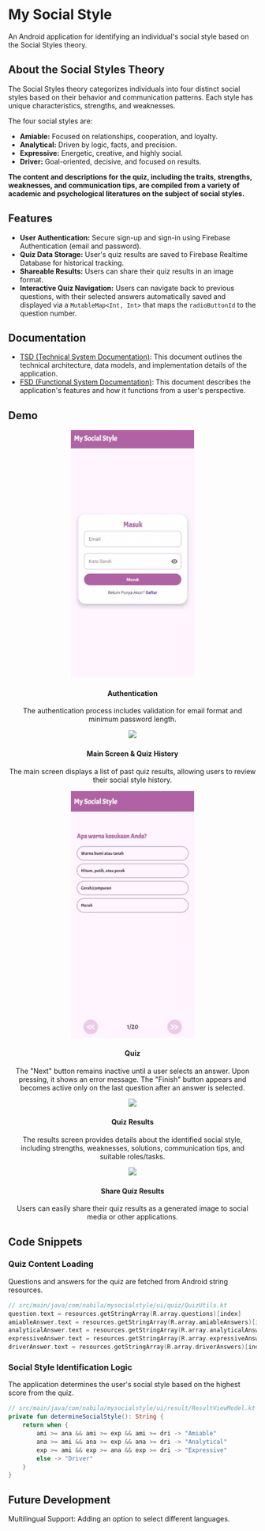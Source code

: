 # My Social Style

An Android application for identifying an individual's social style based on the Social Styles theory.

## About the Social Styles Theory

The Social Styles theory categorizes individuals into four distinct social styles based on their behavior and communication patterns. Each style has unique characteristics, strengths, and weaknesses.

The four social styles are:
* **Amiable:** Focused on relationships, cooperation, and loyalty.
* **Analytical:** Driven by logic, facts, and precision.
* **Expressive:** Energetic, creative, and highly social.
* **Driver:** Goal-oriented, decisive, and focused on results.

**The content and descriptions for the quiz, including the traits, strengths, weaknesses, and communication tips, are compiled from a variety of academic and psychological literatures on the subject of social styles.**

## Features

* **User Authentication:** Secure sign-up and sign-in using Firebase Authentication (email and password).
* **Quiz Data Storage:** User's quiz results are saved to Firebase Realtime Database for historical tracking.
* **Shareable Results:** Users can share their quiz results in an image format.
* **Interactive Quiz Navigation:** Users can navigate back to previous questions, with their selected answers automatically saved and displayed via a `MutableMap<Int, Int>` that maps the `radioButtonId` to the question number.

## Documentation
* [TSD (Technical System Documentation)](https://github.com/nabilaakhairunnisa/MySocialStyle/blob/master/documentation/TSD.pdf): This document outlines the technical architecture, data models, and implementation details of the application.
* [FSD (Functional System Documentation)](https://github.com/nabilaakhairunnisa/MySocialStyle/blob/master/documentation/FSD.pdf): This document describes the application's features and how it functions from a user's perspective. 

## Demo

<div align="center">
  <img src="https://github.com/nabilaakhairunnisa/mysocialstyle/blob/master/demo/auth.gif"" width="250" />
  <h4>Authentication</h4>
  <p>The authentication process includes validation for email format and minimum password length.</p>
</div>

<div align="center">
  <img src="https://github.com/nabilaakhairunnisa/MySocialStyle/blob/master/demo/main.gif" width="250" />
  <h4>Main Screen & Quiz History</h4>
  <p>The main screen displays a list of past quiz results, allowing users to review their social style history.</p>
</div>

<div align="center">
  <img src="https://github.com/nabilaakhairunnisa/mysocialstyle/blob/master/demo/quiz.gif" width="250" />
  <h4>Quiz</h4>
  <p>The "Next" button remains inactive until a user selects an answer. Upon pressing, it shows an error message. The "Finish" button appears and becomes active only on the last question after an answer is selected.</p>
</div>

<div align="center">
  <img src="https://github.com/nabilaakhairunnisa/mysocialstyle/blob/master/demo/result.gif" width="250" />
  <h4>Quiz Results</h4>
  <p>The results screen provides details about the identified social style, including strengths, weaknesses, solutions, communication tips, and suitable roles/tasks.</p>
</div>

<div align="center">
  <img src="https://github.com/nabilaakhairunnisa/mysocialstyle/blob/master/demo/share.gif" width="250" />
  <h4>Share Quiz Results</h4>
  <p>Users can easily share their quiz results as a generated image to social media or other applications.</p>
</div>

## Code Snippets

### Quiz Content Loading

Questions and answers for the quiz are fetched from Android string resources.

```kotlin
// src/main/java/com/nabila/mysocialstyle/ui/quiz/QuizUtils.kt
question.text = resources.getStringArray(R.array.questions)[index]
amiableAnswer.text = resources.getStringArray(R.array.amiableAnswers)[index]
analyticalAnswer.text = resources.getStringArray(R.array.analyticalAnswers)[index]
expressiveAnswer.text = resources.getStringArray(R.array.expressiveAnswers)[index]
driverAnswer.text = resources.getStringArray(R.array.driverAnswers)[index]
```

### Social Style Identification Logic

The application determines the user's social style based on the highest score from the quiz.

```kotlin
// src/main/java/com/nabila/mysocialstyle/ui/result/ResultViewModel.kt
private fun determineSocialStyle(): String {
    return when {
        ami >= ana && ami >= exp && ami >= dri -> "Amiable"
        ana >= ami && ana >= exp && ana >= dri -> "Analytical"
        exp >= ami && exp >= ana && exp >= dri -> "Expressive"
        else -> "Driver"
    }
}
```

## Future Development
Multilingual Support: Adding an option to select different languages.
